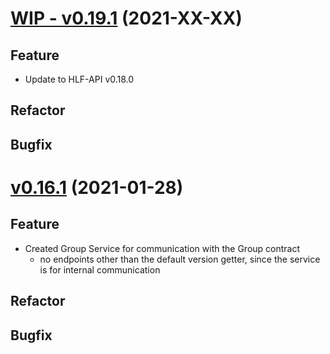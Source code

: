 # [WIP - v0.19.1](https://github.com/upb-uc4/University-Credits-4.0/compare/group-v0.16.1...group-v0.19.1) (2021-XX-XX)
## Feature
- Update to HLF-API v0.18.0
## Refactor
## Bugfix

# [v0.16.1](https://github.com/upb-uc4/University-Credits-4.0/compare/group-v0.16.1...group-v0.16.1) (2021-01-28)
## Feature
 - Created Group Service for communication with the Group contract
     - no endpoints other than the default version getter, since the service is for internal communication
## Refactor
## Bugfix
